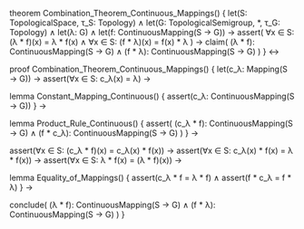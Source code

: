 theorem Combination_Theorem_Continuous_Mappings() {
  let(S: TopologicalSpace, τ_S: Topology) ∧
  let(G: TopologicalSemigroup, *, τ_G: Topology) ∧
  let(λ: G) ∧
  let(f: ContinuousMapping(S → G)) →
  assert(
    ∀x ∈ S: (λ * f)(x) = λ * f(x) ∧
    ∀x ∈ S: (f * λ)(x) = f(x) * λ
  ) →
  claim(
    (λ * f): ContinuousMapping(S → G) ∧
    (f * λ): ContinuousMapping(S → G)
  )
} ↔

proof Combination_Theorem_Continuous_Mappings() {
  let(c_λ: Mapping(S → G)) →
  assert(∀x ∈ S: c_λ(x) = λ) →
  
  lemma Constant_Mapping_Continuous() {
    assert(c_λ: ContinuousMapping(S → G))
  } →
  
  lemma Product_Rule_Continuous() {
    assert(
      (c_λ * f): ContinuousMapping(S → G) ∧
      (f * c_λ): ContinuousMapping(S → G)
    )
  } →
  
  assert(∀x ∈ S: (c_λ * f)(x) = c_λ(x) * f(x)) →
  assert(∀x ∈ S: c_λ(x) * f(x) = λ * f(x)) →
  assert(∀x ∈ S: λ * f(x) = (λ * f)(x)) →
  
  lemma Equality_of_Mappings() {
    assert(c_λ * f = λ * f) ∧
    assert(f * c_λ = f * λ)
  } →
  
  conclude(
    (λ * f): ContinuousMapping(S → G) ∧
    (f * λ): ContinuousMapping(S → G)
  )
}